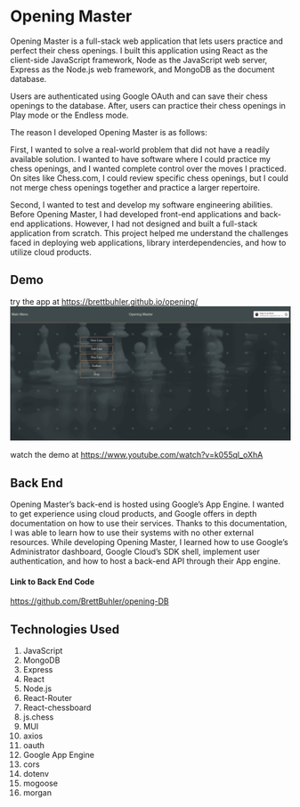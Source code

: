 # Opening Master

Opening Master is a full-stack web application that lets users practice and perfect their chess openings. I built this application using React as the client-side JavaScript framework, Node as the JavaScript web server, Express as the Node.js web framework, and MongoDB as the document database.

Users are authenticated using Google OAuth and can save their chess openings to the database. After, users can practice their chess openings in Play mode or the Endless mode.

The reason I developed Opening Master is as follows:

First, I wanted to solve a real-world problem that did not have a readily available solution. I wanted to have software where I could practice my chess openings, and I wanted complete control over the moves I practiced. On sites like Chess.com, I could review specific chess openings, but I could not merge chess openings together and practice a larger repertoire.

Second, I wanted to test and develop my software engineering abilities. Before Opening Master, I had developed front-end applications and back-end applications. However, I had not designed and built a full-stack application from scratch. This project helped me understand the challenges faced in deploying web applications, library interdependencies, and how to utilize cloud products.

## Demo
try the app at https://brettbuhler.github.io/opening/
![](public\images\om.gif)

watch the demo at https://www.youtube.com/watch?v=k055ql_oXhA

## Back End

Opening Master’s back-end is hosted using Google’s App Engine. I wanted to get experience using cloud products, and Google offers in depth documentation on how to use their services. Thanks to this documentation, I was able to learn how to use their systems with no other external resources. While developing Opening Master, I learned how to use Google’s Administrator dashboard, Google Cloud’s SDK shell, implement user authentication, and how to host a back-end API through their App engine.

#### <b>Link to Back End Code</b>

https://github.com/BrettBuhler/opening-DB

## Technologies Used

1. JavaScript
1. MongoDB
1. Express
1. React
1. Node.js
1. React-Router
1. React-chessboard
1. js.chess
1. MUI
1. axios
1. oauth
1. Google App Engine
1. cors
1. dotenv
1. mogoose
1. morgan


